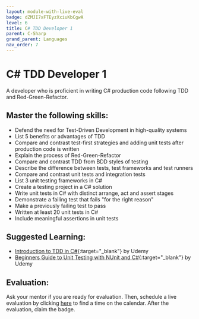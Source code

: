 ```yaml
---
layout: module-with-live-eval
badge: dZMJI7xFTEyzXxiuKbCgwA
level: 6
title: C# TDD Developer 1
parent: C-Sharp
grand_parent: Languages
nav_order: 7
---
```

# C# TDD Developer 1

A developer who is proficient in writing C# production code following TDD and Red-Green-Refactor.

## Master the following skills:

- Defend the need for Test-Driven Development in high-quality systems
- List 5 benefits or advantages of TDD
- Compare and contrast test-first strategies and adding unit tests after production code is written
- Explain the process of Red-Green-Refactor
- Compare and contrast TDD from BDD styles of testing
- Describe the difference between tests, test frameworks and test runners
- Compare and contrast unit tests and integration tests
- List 3 unit testing frameworks in C#
- Create a testing project in a C# solution
- Write unit tests in C# with distinct arrange, act and assert stages
- Demonstrate a failing test that fails "for the right reason"
- Make a previously failing test to pass
- Written at least 20 unit tests in C#
- Include meaningful assertions in unit tests

## Suggested Learning:

- [Introduction to TDD in C#](https://www.udemy.com/course/intro-tdd/){:target="\_blank"} by Udemy
- [Beginners Guide to Unit Testing with NUnit and C#](https://www.udemy.com/course/unit-testing-intro/){:target="\_blank"} by Udemy

## Evaluation:

Ask your mentor if you are ready for evaluation. Then, schedule a live evaluation by clicking [here](https://api.logro.io/widget/appointment/codex-evals/full-stack) to find a time on the calendar. After the evaluation, claim the badge.
